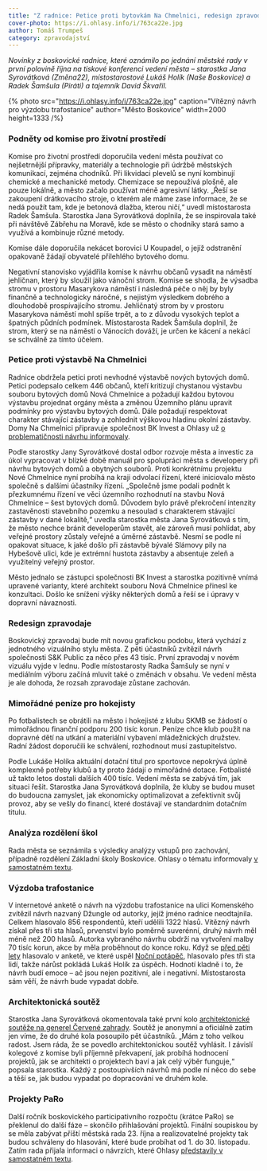 ```yaml
---
title: "Z radnice: Petice proti bytovkám Na Chmelnici, redesign zpravodaje a Džungle na trafostanici"
cover-photo: https://i.ohlasy.info/i/763ca22e.jpg
author: Tomáš Trumpeš
category: zpravodajství
---
```


*Novinky z boskovické radnice, které oznámilo po jednání městské rady v první polovině října na tiskové konferenci vedení města – starostka Jana Syrovátková (Změna22), místostarostové Lukáš Holík (Naše Boskovice) a Radek Šamšula (Piráti) a tajemník David Škvařil.*

{% photo src="https://i.ohlasy.info/i/763ca22e.jpg" caption="Vítězný návrh pro výzdobu trafostanice" author="Město Boskovice" width=2000 height=1333 /%}

### Podněty od komise pro životní prostředí

Komise pro životní prostředí doporučila vedení města používat co nejšetrnější přípravky, materiály a technologie při údržbě městských komunikací, zejména chodníků. Při likvidaci plevelů se nyní kombinují chemické a mechanické metody. Chemizace se nepoužívá plošně, ale pouze lokálně, a město začalo používat méně agresivní látky. „Řeší se zakoupení drátkovacího stroje, o kterém ale máme zase informace, že se nedá použít tam, kde je betonová dlažba, kterou ničí,“ uvedl místostarosta Radek Šamšula. Starostka Jana Syrovátková doplnila, že se inspirovala také při návštěvě Zábřehu na Moravě, kde se město o chodníky stará samo a využívá a kombinuje různé metody. 

Komise dále doporučila nekácet borovici U Koupadel, o jejíž odstranění opakovaně žádají obyvatelé přilehlého bytového domu.

Negativní stanovisko vyjádřila komise k návrhu občanů vysadit na náměstí jehličnan, který by sloužil jako vánoční strom. Komise se shodla, že výsadba stromu v prostoru Masarykova náměstí i následná péče o něj by byly finančně a technologicky náročné, s nejistým výsledkem dobrého a dlouhodobě prospívajícího stromu. Jehličnatý strom by v prostoru Masarykova náměstí mohl spíše trpět, a to z důvodu vysokých teplot a špatných půdních podmínek. Místostarosta Radek Šamšula doplnil, že strom, který se na náměstí o Vánocích dováží, je určen ke kácení a nekácí se schválně za tímto účelem.

### Petice proti výstavbě Na Chmelnici

Radnice obdržela petici proti nevhodné výstavbě nových bytových domů. Petici podepsalo celkem 446 občanů, kteří kritizují chystanou výstavbu souboru bytových domů Nová Chmelnice a požadují každou bytovou výstavbu projednat orgány města a změnou Územního plánu upravit podmínky pro výstavbu bytových domů. Dále požadují respektovat charakter stávající zástavby a zohlednit výškovou hladinu okolní zástavby. Domy Na Chmelnici připravuje společnost BK Invest a Ohlasy už [o problematičnosti návrhu informovaly](https://ohlasy.info/clanky/2023/02/na-chmelnici.html).

Podle starostky Jany Syrovátkové dostal odbor rozvoje města a investic za úkol vypracovat v blízké době manuál pro spolupráci města s developery při návrhu bytových domů a obytných souborů. Proti konkrétnímu projektu Nové Chmelnice nyní probíhá na kraji odvolací řízení, které iniciovalo město společně s dalšími účastníky řízení. „Společně jsme podali podnět k přezkumnému řízení ve věci územního rozhodnutí na stavbu Nová Chmelnice – šest bytových domů. Důvodem bylo právě překročení intenzity zastavěnosti stavebního pozemku a nesoulad s charakterem stávající zástavby v dané lokalitě,“ uvedla starostka města Jana Syrovátková s tím, že město nechce bránit developerům stavět, ale zároveň musí pohlídat, aby veřejné prostory zůstaly veřejné a úměrné zástavbě. Nesmí se podle ní opakovat situace, k jaké došlo při zástavbě bývalé Slámovy pily na Hybešově ulici, kde je extrémní hustota zástavby a absentuje zeleň a využitelný veřejný prostor.

Město jednalo se zástupci společnosti BK Invest a starostka pozitivně vnímá upravené varianty, které architekt souboru Nová Chmelnice přinesl ke konzultaci. Došlo ke snížení výšky některých domů a řeší se i úpravy v dopravní návaznosti.

### Redesign zpravodaje

Boskovický zpravodaj bude mít novou grafickou podobu, která vychází z jednotného vizuálního stylu města. Z pěti účastníků zvítězil návrh společnosti S&K Public za něco přes 43 tisíc. První zpravodaj v novém vizuálu vyjde v lednu. Podle místostarosty Radka Šamšuly se nyní v mediálním výboru začíná mluvit také o změnách v obsahu. Ve vedení města je ale dohoda, že rozsah zpravodaje zůstane zachován.

### Mimořádné peníze pro hokejisty

Po fotbalistech se obrátili na město i hokejisté z klubu SKMB se žádostí o mimořádnou finanční podporu 200 tisíc korun. Peníze chce klub použít na dopravné dětí na utkání a materiální vybavení mládežnických družstev. Radní žádost doporučili ke schválení, rozhodnout musí zastupitelstvo.

Podle Lukáše Holíka aktuální dotační titul pro sportovce nepokrývá úplně komplexně potřeby klubů a ty proto žádají o mimořádné dotace. Fotbalisté už takto letos dostali dalších 400 tisíc. Vedení města se zabývá tím, jak situaci řešit. Starostka Jana Syrovátková doplnila, že kluby se budou muset do budoucna zamyslet, jak ekonomicky optimalizovat a zefektivnit svůj provoz, aby se vešly do financí, které dostávají ve standardním dotačním titulu.

### Analýza rozdělení škol

Rada města se seznámila s výsledky analýzy vstupů pro zachování, případně rozdělení Základní školy Boskovice. Ohlasy o tématu informovaly [v samostatném textu](https://ohlasy.info/clanky/2023/10/rozdeleni-skol.html).

### Výzdoba trafostanice

V internetové anketě o návrh na výzdobu trafostanice na ulici Komenského zvítězil návrh nazvaný Džungle od autorky, jejíž jméno radnice neodtajnila. Celkem hlasovalo 856 respondentů, kteří udělili 1322 hlasů. Vítězný návrh získal přes tři sta hlasů, prvenství bylo poměrně suverénní, druhý návrh měl méně než 200 hlasů. Autorka vybraného návrhu obdrží na vytvoření malby 70 tisíc korun, akce by měla proběhnout do konce roku. Když se [před pěti lety](https://ohlasy.info/clanky/2018/05/vyzdoba-trafa.html) hlasovalo v anketě, ve které uspěl [Noční potápěč](https://ohlasy.info/clanky/2018/09/rozhovor-timo.html), hlasovalo přes tři sta lidí, takže nárůst pokládá Lukáš Holík za úspěch. Hodnotí kladně i to, že návrh budí emoce – ač jsou nejen pozitivní, ale i negativní. Místostarosta sám věří, že návrh bude vypadat dobře.

### Architektonická soutěž

Starostka Jana Syrovátková okomentovala také první kolo [architektonické soutěže na generel Červené zahrady](https://forum.ohlasy.info/t/soutez-na-generel-cervene-zahrady/510). Soutěž je anonymní a oficiálně zatím jen víme, že do druhé kola posoupilo pět účastníků. „Mám z toho velkou radost. Jsem ráda, že se povedlo architektonickou soutěž vyhlásit. I závislí kolegové z komise byli příjemně překvapení, jak probíhá hodnocení projektů, jak se architekti o projektech baví a jak celý výběr funguje,“ popsala starostka. Každý z postoupivších návrhů má podle ní něco do sebe a těší se, jak budou vypadat po dopracování ve druhém kole.

### Projekty PaRo

Další ročník boskovického participativního rozpočtu (krátce PaRo) se překlenul do další fáze – skončilo přihlašování projektů. Finální soupiskou by se měla zabývat příští městská rada 23. října a realizovatelné projekty tak budou schváleny do hlasování, které bude probíhat od 1. do 30. listopadu. Zatím rada přijala informaci o návrzích, které Ohlasy [představily v samostatném textu](https://ohlasy.info/clanky/2023/10/paro.html).